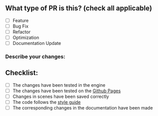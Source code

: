 ## What type of PR is this? (check all applicable)

- [ ] Feature
- [ ] Bug Fix
- [ ] Refactor
- [ ] Optimization
- [ ] Documentation Update

### Describe your changes:


## Checklist:
 - [ ] The changes have been tested in the engine
 - [ ] The changes have been tested on the [Github Pages](https://incrediboldstudio.github.io/godot-starter-template/)
 - [ ] Changes in scenes have been saved correctly
 - [ ] The code follows the [style guide](/docs/style_guide.md)
 - [ ] The corresponding changes in the documentation have been made
